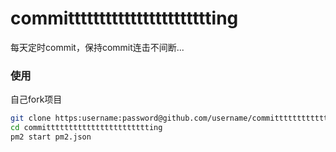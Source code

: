 # committttttttttttttttttttttting

每天定时commit，保持commit连击不间断...

### 使用

自己fork项目

```bash
git clone https:username:password@github.com/username/committttttttttttttttttttttting
cd committttttttttttttttttttttting
pm2 start pm2.json
```
